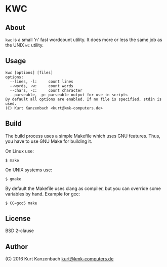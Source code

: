 # KWC #

## About ##

`kwc` is a small 'n' fast wordcount utility. It does more or less the same job as
the UNIX `wc` utility.

## Usage ##

    kwc [options] [files]
    options:
      --lines, -l:     count lines
      --words, -w:     count words
      --chars, -c:     count character
      --parseable, -p: parseable output for use in scripts
    By default all options are enabled. If no file is specified, stdin is used.
    (C) Kurt Kanzenbach <kurt@kmk-computers.de>

## Build ##

The build process uses a simple Makefile which uses GNU features. Thus, you have
to use GNU Make for building it.

On Linux use:

    $ make

On UNIX systems use:

    $ gmake

By default the Makefile uses clang as compiler, but you can override some
variables by hand. Example for gcc:

    $ CC=gcc5 make

## License ##

BSD 2-clause

## Author

(C) 2016 Kurt Kanzenbach <kurt@kmk-computers.de>
